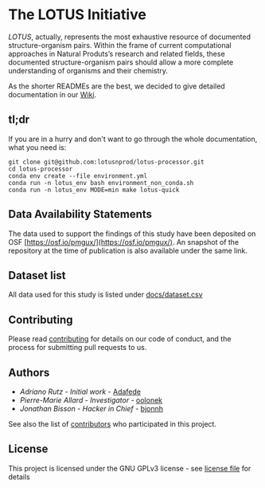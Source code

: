 # The LOTUS Initiative

*LOTUS*, actually, represents the most exhaustive resource of documented structure-organism pairs.
Within the frame of current computational approaches in Natural Produts’s research and related fields, 
these documented structure-organism pairs should allow a more complete understanding of organisms and their chemistry.

As the shorter READMEs are the best, we decided to give detailed documentation in our [Wiki](https://github.com/lotusnprod/lotus-processor/wiki).

## tl;dr

If you are in a hurry and don't want to go through the whole documentation, what you need is:

```
git clone git@github.com:lotusnprod/lotus-processor.git
cd lotus-processor
conda env create --file environment.yml
conda run -n lotus_env bash environment_non_conda.sh
conda run -n lotus_env MODE=min make lotus-quick
```

## Data Availability Statements

The data used to support the findings of this study have been deposited on OSF [https://osf.io/pmgux/](https://osf.io/pmgux/).
An snapshot of the repository at the time of publication is also available under the same link.

## Dataset list

All data used for this study is listed under [docs/dataset.csv](docs/dataset.csv)

## Contributing

Please read [contributing](CONTRIBUTING.md) for details on our code of conduct, and the process for submitting pull requests to us.

## Authors

- *Adriano Rutz* - _Initial work_ - [Adafede](https://github.com/Adafede)
- *Pierre-Marie Allard* - _Investigator_ - [oolonek](https://github.com/oolonek)
- *Jonathan Bisson* - _Hacker in Chief_ - [bjonnh](https://github.com/bjonnh)

See also the list of [contributors](https://github.com/lotusnprod/lotus-processor/-/project_members) who participated in this project.

## License

This project is licensed under the GNU GPLv3 license - see [license file](LICENSE.md) for details
